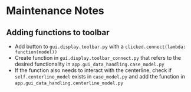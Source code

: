 # Maintenance Notes

## Adding functions to toolbar

* Add button to `gui.display.toolbar.py` with a `clicked.connect(lambda: function(model))`
* Create function in `gui.display.toolbar_connect.py` that refers to the desired functionality in `app.gui_data_handling.case_model.py`
* If the function also needs to interact with the centerline, check if `self.centerline_model` exists in `case_model.py` and add the function in `app.gui_data_handling.centerline_model.py`
